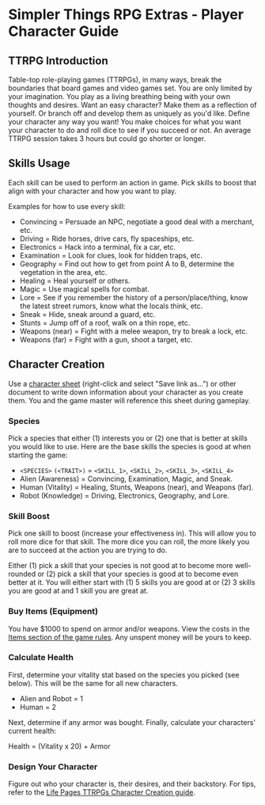 # Simpler Things RPG Extras - Player Character Guide

## TTRPG Introduction

Table-top role-playing games (TTRPGs), in many ways, break the boundaries that board games and video games set. You are only limited by your imagination. You play as a living breathing being with your own thoughts and desires. Want an easy character? Make them as a reflection of yourself. Or branch off and develop them as uniquely as you'd like. Define your character any way you want! You make choices for what you want your character to do and roll dice to see if you succeed or not. An average TTRPG session takes 3 hours but could go shorter or longer.

## Skills Usage

Each skill can be used to perform an action in game. Pick skills to boost that align with your character and how you want to play.

Examples for how to use every skill:

- Convincing = Persuade an NPC, negotiate a good deal with a merchant, etc.
- Driving = Ride horses, drive cars, fly spaceships, etc.
- Electronics = Hack into a terminal, fix a car, etc.
- Examination = Look for clues, look for hidden traps, etc.
- Geography = Find out how to get from point A to B, determine the vegetation in the area, etc.
- Healing = Heal yourself or others.
- Magic = Use magical spells for combat.
- Lore = See if you remember the history of a person/place/thing, know the latest street rumors, know what the locals think, etc.
- Sneak = Hide, sneak around a guard, etc.
- Stunts = Jump off of a roof, walk on a thin rope, etc.
- Weapons (near) = Fight with a melee weapon, try to break a lock, etc.
- Weapons (far) = Fight with a gun, shoot a target, etc.

## Character Creation

Use a [character sheet](https://github.com/ekultails/simpler_things_extras/raw/master/stre_character_sheet.fods) (right-click and select "Save link as...") or other document to write down information about your character as you create them. You and the game master will reference this sheet during gameplay.

### Species

Pick a species that either (1) interests you or (2) one that is better at skills you would like to use. Here are the base skills the species is good at when starting the game:

- `<SPECIES>` `(<TRAIT>)` = `<SKILL_1>`, `<SKILL_2>`, `<SKILL_3>`, `<SKILL_4>`
- Alien (Awareness) = Convincing, Examination, Magic, and Sneak.
- Human (Vitality) = Healing, Stunts, Weapons (near), and Weapons (far).
- Robot (Knowledge) = Driving, Electronics, Geography, and Lore.

### Skill Boost

Pick one skill to boost (increase your effectiveness in). This will allow you to roll more dice for that skill. The more dice you can roll, the more likely you are to succeed at the action you are trying to do.

Either (1) pick a skill that your species is not good at to become more well-rounded or (2) pick a skill that your species is good at to become even better at it. You will either start with (1) 5 skills you are good at or (2) 3 skills you are good at and 1 skill you are great at.

### Buy Items (Equipment)

You have $1000 to spend on armor and/or weapons. View the costs in the [Items section of the game rules](https://github.com/ekultails/simpler_things_rpg/blob/master/simpler_things.md#items). Any unspent money will be yours to keep.

### Calculate Health

First, determine your vitality stat based on the species you picked (see below). This will be the same for all new characters.

- Alien and Robot = 1
- Human = 2

Next, determine if any armor was bought. Finally, calculate your characters' current health:

Health = (Vitality x 20) + Armor

### Design Your Character

Figure out who your character is, their desires, and their backstory. For tips, refer to the [Life Pages TTRPGs Character Creation guide](https://github.com/ekultails/lifepages/blob/master/src/games/tabletop.rst#character-creation).
